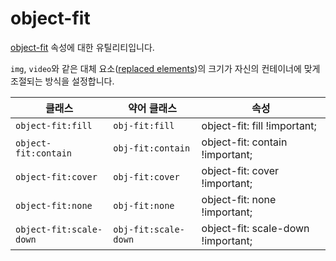 # object-fit

[object-fit](https://developer.mozilla.org/en-US/docs/Web/CSS/object-fit) 속성에 대한 유틸리티입니다.

<code>img</code>, <code>video</code>와 같은 대체 요소([replaced elements](https://developer.mozilla.org/en-US/docs/Web/CSS/Replaced_element))의 크기가 자신의 컨테이너에 맞게 조절되는 방식을 설정합니다.

<table>
  <thead>
    <tr>
      <th scope="col">클래스</th>
      <th scope="col">약어 클래스</th>
      <th scope="col">속성</th>
    </tr>
  </thead>
  <tbody>
  <tr>
  <td><code>object-fit:fill</code></td>
  <td><code>obj-fit:fill</code></td>
  <td><span class="code">object-fit: fill !important;</span></td>
</tr>

<tr>
  <td><code>object-fit:contain</code></td>
  <td><code>obj-fit:contain</code></td>
  <td><span class="code">object-fit: contain !important;</span></td>
</tr>

<tr>
  <td><code>object-fit:cover</code></td>
  <td><code>obj-fit:cover</code></td>
  <td><span class="code">object-fit: cover !important;</span></td>
</tr>

<tr>
  <td><code>object-fit:none</code></td>
  <td><code>obj-fit:none</code></td>
  <td><span class="code">object-fit: none !important;</span></td>
</tr>

<tr>
  <td><code>object-fit:scale-down</code></td>
  <td><code>obj-fit:scale-down</code></td>
  <td><span class="code">object-fit: scale-down !important;</span></td>
</tr>

  </tbody>

</table>
